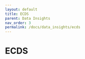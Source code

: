 ```yaml
---
layout: default
title: ECDS
parent: Data Insights
nav_order: 3
permalink: /docs/data_insights/ecds
---
```


# ECDS
